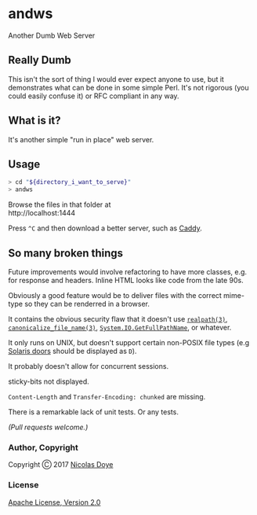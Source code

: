 # andws

Another Dumb Web Server

## Really Dumb

This isn't the sort of thing I would ever expect anyone to use, but it demonstrates what can be done in some simple Perl. It's not rigorous (you could easily confuse it) or RFC compliant in any way.

## What is it?

It's another simple "run in place" web server.

## Usage

```bash
> cd "${directory_i_want_to_serve}"
> andws
```

Browse the files in that folder at  
http://localhost:1444

Press `^C` and then download a better server, such as [Caddy](https://caddyserver.com/).

## So many broken things

Future improvements would involve refactoring to have more classes, e.g. for response and headers. Inline HTML looks like code from the late 90s.

Obviously a good feature would be to deliver files with the correct mime-type so they can be renderred in a browser.

It contains the obvious security flaw that it doesn't use [`realpath(3)`](http://man7.org/linux/man-pages/man3/realpath.3.html), [`canonicalize_file_name(3)`](http://man7.org/linux/man-pages/man3/canonicalize_file_name.3.html), [`System.IO.GetFullPathName`](https://msdn.microsoft.com/en-us/library/system.io.path.getfullpath(v=vs.110).aspx), or whatever.

It only runs on UNIX, but doesn't support certain non-POSIX file types (e.g [Solaris doors](https://docs.oracle.com/cd/E36784_01/html/E36861/gmhhn.html) should be displayed as `D`).

It probably doesn't allow for concurrent sessions.

sticky-bits not displayed.

`Content-Length` and `Transfer-Encoding: chunked` are missing.

There is a remarkable lack of unit tests. Or any tests.

_(Pull requests welcome.)_

### Author, Copyright

Copyright &#x24B8; 2017 [Nicolas Doye](https://worldofnic.org)

### License

[Apache License, Version 2.0](https://opensource.org/licenses/Apache-2.0)
